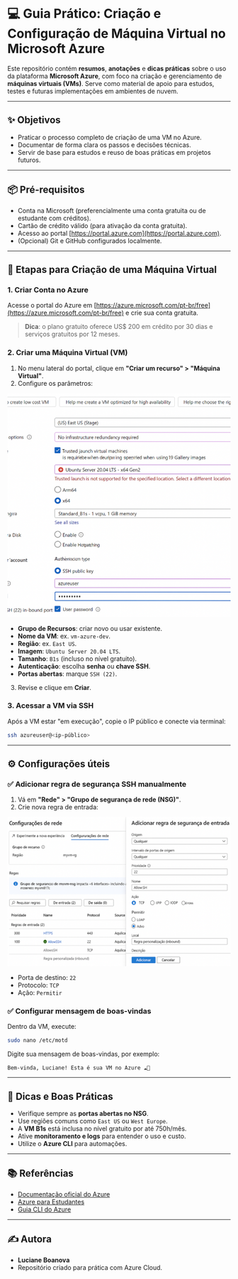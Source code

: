 
# 💻 Guia Prático: Criação e Configuração de Máquina Virtual no Microsoft Azure

Este repositório contém **resumos**, **anotações** e **dicas práticas** sobre o uso da plataforma **Microsoft Azure**, com foco na criação e gerenciamento de **máquinas virtuais (VMs)**. Serve como material de apoio para estudos, testes e futuras implementações em ambientes de nuvem.

---

## ✨ Objetivos

- Praticar o processo completo de criação de uma VM no Azure.
- Documentar de forma clara os passos e decisões técnicas.
- Servir de base para estudos e reuso de boas práticas em projetos futuros.

---

## 📦 Pré-requisitos

- Conta na Microsoft (preferencialmente uma conta gratuita ou de estudante com créditos).
- Cartão de crédito válido (para ativação da conta gratuita).
- Acesso ao portal [https://portal.azure.com](https://portal.azure.com).
- (Opcional) Git e GitHub configurados localmente.

---

## 🚀 Etapas para Criação de uma Máquina Virtual

### 1. Criar Conta no Azure

Acesse o portal do Azure em [https://azure.microsoft.com/pt-br/free](https://azure.microsoft.com/pt-br/free) e crie sua conta gratuita.

> **Dica**: o plano gratuito oferece US$ 200 em crédito por 30 dias e serviços gratuitos por 12 meses.

### 2. Criar uma Máquina Virtual (VM)

1. No menu lateral do portal, clique em **"Criar um recurso" > "Máquina Virtual"**.
2. Configure os parâmetros:

![Passo 2 - Criar VM](imagens/criar-vm.png)

- **Grupo de Recursos**: criar novo ou usar existente.
- **Nome da VM**: ex. `vm-azure-dev`.
- **Região**: ex. `East US`.
- **Imagem**: `Ubuntu Server 20.04 LTS`.
- **Tamanho**: `B1s` (incluso no nível gratuito).
- **Autenticação**: escolha **senha** ou **chave SSH**.
- **Portas abertas**: marque `SSH (22)`.

3. Revise e clique em **Criar**.

### 3. Acessar a VM via SSH

Após a VM estar "em execução", copie o IP público e conecte via terminal:

```bash
ssh azureuser@<ip-público>
```

---

## ⚙️ Configurações úteis

### ✅ Adicionar regra de segurança SSH manualmente

1. Vá em **"Rede" > "Grupo de segurança de rede (NSG)"**.
2. Crie nova regra de entrada:

![Regra SSH](imagens/regra-ssh.png)

- Porta de destino: `22`
- Protocolo: `TCP`
- Ação: `Permitir`

### ✅ Configurar mensagem de boas-vindas

Dentro da VM, execute:

```bash
sudo nano /etc/motd
```

Digite sua mensagem de boas-vindas, por exemplo:

```
Bem-vinda, Luciane! Esta é sua VM no Azure ☁️🚀
```

---

## 🧠 Dicas e Boas Práticas

- Verifique sempre as **portas abertas no NSG**.
- Use regiões comuns como `East US` ou `West Europe`.
- A **VM B1s** está inclusa no nível gratuito por até 750h/mês.
- Ative **monitoramento e logs** para entender o uso e custo.
- Utilize o **Azure CLI** para automações.

---

## 📚 Referências

- [Documentação oficial do Azure](https://learn.microsoft.com/pt-br/azure/)
- [Azure para Estudantes](https://azure.microsoft.com/pt-br/free/students/)
- [Guia CLI do Azure](https://learn.microsoft.com/pt-br/cli/azure/install-azure-cli)

---

## ✍️ Autora

- **Luciane Boanova**
- Repositório criado para prática com Azure Cloud.

